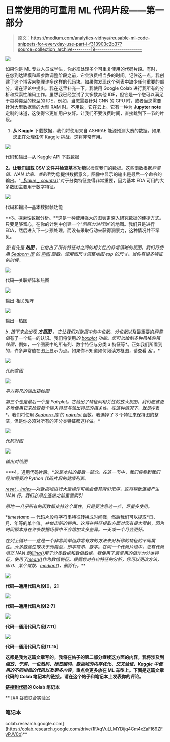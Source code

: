 # 日常使用的可重用 ML 代码片段——第一部分

> 原文：<https://medium.com/analytics-vidhya/reusable-ml-code-snippets-for-everyday-use-part-i-f313903c2b37?source=collection_archive---------19----------------------->

![](img/a3f8f392b68d5a4b6a0c071c2c45a49b.png)

如果你是 ML 专业人员或学生，你必须处理多个可重复使用的代码片段。有时，在您到达建模和超参数调整阶段之前，它会浪费相当多的时间。记住这一点，我创建了这个博客来整理许多这样的代码块。如果你发现这个列表中缺少任何重要的部分，请在评论中提出。我在这里补充一下。我使用 Google Colab 进行我所有的分析和探索性编码工作。虽然我已经尝试了大多数其他 IDE，但它是一个您可以满足于每种类型的模型的 IDE，例如，当您需要针对 CNN 的 GPU 时，或者当您需要针对大型数据集的大型 RAM 时。不用说，它在云上。它有一种为 **Jupyter note** 定制的味道，这使得它更加用户友好。让我们不要浪费时间，直接跳到下一节的片段。

1.  **从 Kaggle** 下载数据，我们将使用来自 ASHRAE 能源预测大赛的数据。如果您正在处理任何 Kaggle 挑战，这将非常有用。

![](img/cd8bece27a981cddaa0fcc877154983f.png)

代码和输出—从 Kaggle API 下载数据

**2。**让我们加载 **CSV 文件**并检查**基本功能**以检查我们的数据。这些函数根据*异常值、NAN 比率、类别列*为您提供数据意义。图像中显示的输出是最后一个命令的输出。"[*【value _ counts()*](https://pandas.pydata.org/pandas-docs/stable/reference/api/pandas.Series.value_counts.html)"对于分类特征变得非常重要，因为基本 EDA 可用的大多数图主要用于数字特征。

![](img/9dc9051ab561246482cac3018216c839.png)

代码和输出—基本数据帧功能

**3。探索性数据分析。**这是一种使用强大的图表更深入研究数据的便捷方式。只要足够留心，在你的计划中创建一个“*洞察力对行动*”的地图。我们只是进行 EDA，然后进入下一步预处理，而没有采取行动来获得洞察力，这种情况并不罕见。

*答:*首先是 ***热图*** *。它给出了所有特征对之间的相关性的非常清晰的视图。我们将使用 [*Seaborn 库*](https://seaborn.pydata.org/#) 的 [*热图*](https://seaborn.pydata.org/generated/seaborn.heatmap.html) 函数。使用*图尺寸*调整地图 esp 的尺寸。当你有很多特征的时候。*

![](img/072afe0a6f9f0cdc70c74052a25b6b9b.png)

代码—关联矩阵和热图

![](img/5e8574d42115c92988b53f09d63f6160.png)

输出-相关矩阵

![](img/73dbbda78e5ee83c8064466905142411.png)

输出—热图

*b .接下来会出现* ***方框图*** *。*它让我们对数据中的*中位数*、*分位数*以及最重要的*异常值*有了一个统一的认识。我们将使用[](https://seaborn.pydata.org/#)*的 [*boxplot*](https://seaborn.pydata.org/generated/seaborn.boxplot.html) 功能。您可以绘制多种风格的箱线图*，例如，一个图表中的所有列、数字特征与分类 a 特征等*。正如我们所看到的，许多异常值在图上显示为点。如果你不知道如何阅读方框图，请查看 [*和*](https://www.statisticshowto.datasciencecentral.com/probability-and-statistics/descriptive-statistics/box-plot/) 。*

*![](img/e365e7dba565498bebe7440e0ab89c12.png)*

*代码盒图*

*![](img/d1f246f507990a2cefd9850f8f9a1efa.png)*

*平方英尺的输出箱线图*

*第三个也是最后一个是 Pairplot。它给出了特征间相关性的放大视图，我们应该更多地使用它来检查每个输入特征与输出特征的相关性。在这种情况下，就是*抄表*。我们将使用 [*Seaborn 库*](https://seaborn.pydata.org/#) 的 [*pairplot*](https://seaborn.pydata.org/generated/seaborn.pairplot.html?highlight=pairplot#seaborn.pairplot) 函数。我选择了 3 个特征来保持图的整洁，但是你必须对所有的非分类特征都这样做。*

*![](img/b1deea4f522544adfb416e76779af104.png)*

*代码对图*

*![](img/febf094a17cbec9247a1d943dc6ec8bb.png)*

*输出对绘图*

***4。通用代码片段。**这是本帖的最后一部分。在这一节中，我们将看到我们经常需要的 Python 代码片段的健康列表。*

*[*reset _ index*](https://pandas.pydata.org/pandas-docs/stable/reference/api/pandas.DataFrame.reset_index.html#pandas.DataFrame.reset_index)—对数据帧进行大量操作可能会使其索引无序，这将导致连接产生 NAN 行。我们必须在连接之前重置索引*

**原地* —几乎所有的函数都支持这个属性，只是要注意这一点，尽量多使用。*

**timestamp —* 代码片段将字符串特征转换成时间戳，然后我们可以提取*日、月、年等的单个值。*并做出新的特色。这将在特征提取方面对您有很大帮助，因为时间戳本身在许多数据场景中不会增加太多差异。一天或一个月会更好。*

**在列*上循环——这是一个非常简单但非常有效的方法来分析你的特征的不同属性。大多数属性取决于列类型，即字符串、数字。在同一个代码片段中，您有代码填充 NAN *即*[*fillna()*](https://pandas.pydata.org/pandas-docs/stable/reference/api/pandas.Series.fillna.html#pandas.Series.fillna)*用于分类数据和数值数据。我使用了*最常用的*值作为分类特征，使用了[*mean()*](https://pandas.pydata.org/pandas-docs/stable/reference/api/pandas.Series.mean.html#pandas.Series.mean)*作为数值特征。根据您对各自特征的分析，您可以更改方法*，即 0、某个常数、*[*median()*](https://pandas.pydata.org/pandas-docs/stable/reference/api/pandas.Series.median.html#pandas.Series.median)*，删除行*。***

**![](img/d6bac6a73568833f9572b8e16d2c860d.png)**

**代码—通用代码片段[0，2]**

**![](img/a81715515791a2c4e29fa1a28fedb829.png)**

**代码—通用代码片段[2:7]**

**![](img/a9f9d944f9489915dfed288d0e961597.png)**

**代码—通用代码片段[7:11]**

**![](img/d838c7303b5960ae777aa0e8a6147a42.png)**

**代码—通用代码片段[11:15]**

**这都是我为这篇文章写的。我将在帖子的第二部分继续这方面的内容，我将涉及到*缩放、宁滨、一位热码、标签编码、数据帧的内存优化、交叉验证、Kaggle 中使用的不同指标的代码以及更多内容*。重点会更多放在 ML 车型上。下面是这篇文章代码的 Colab 笔记本的链接。请在这个帖子和笔记本上发表你的评论。**

**[链接到代码](https://colab.research.google.com/drive/1FAqVuLLMYDijq4Cm4xZaFI69ZFyPJV0o)的 Colab 笔记本**

**[](https://colab.research.google.com/drive/1FAqVuLLMYDijq4Cm4xZaFI69ZFyPJV0o) [## 谷歌联合实验室

### 笔记本

colab.research.google.com](https://colab.research.google.com/drive/1FAqVuLLMYDijq4Cm4xZaFI69ZFyPJV0o)**